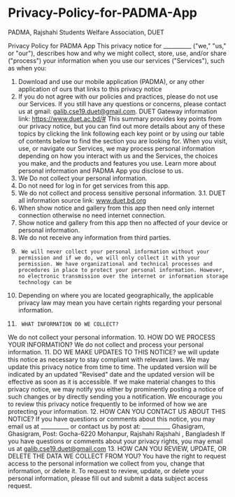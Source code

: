 # Privacy-Policy-for-PADMA-App
PADMA, Rajshahi Students Welfare Association, DUET

Privacy Policy for PADMA App 
This privacy notice for __________ ("we," "us," or "our"), describes how and why we might collect, store, use, and/or share ("process") your information when you use our services ("Services"), such as when you: 
1.	Download and use our mobile application (PADMA), or any other application of ours that links to this privacy notice 
2.	If you do not agree with our policies and practices, please do not use our Services. If you still have any questions or concerns, please contact us at 
gmail: galib.cse19.duet@gmail.com. 
DUET Gateway information link: https://www.duet.ac.bd/#
This summary provides key points from our privacy notice, but you can find out more details about any of these topics by clicking the link following each key point or by using our table of contents below to find the section you are looking for. 
When you visit, use, or navigate our Services, we may process personal information depending on how you interact with us and the Services, the choices you make, and the products and features you use. 
Learn more about personal information and PADMA App you disclose to us. 
1.	We Do not collect your personal information.
2.	Do not need for log in for get services from this app.	
3.	We do not collect and process sensitive personal information. 
3.1. DUET all information source link: www.duet.bd.org
4.	When show notice and gallery from this app then need only internet connection otherwise no need internet connection. 
5.	Show notice and gallery from this app then no affected of your device or personal information. 
6.	 We do not receive any information from third parties. 
7.		We will never collect your personal information without your permission and if we do, we will only collect it with your permission. We have organizational and technical processes and procedures in place to protect your personal information. However, no electronic transmission over the internet or information storage technology can be 	 
8.	Depending on where you are located geographically, the applicable privacy law may mean you have certain rights regarding your personal information. 
9.		WHAT INFORMATION DO WE COLLECT? 
We do not collect your personal information. 
10.		HOW DO WE PROCESS YOUR INFORMATION? 
We do not collect and process your personal information. 
11.	DO WE MAKE UPDATES TO THIS NOTICE? 
we will update this notice as necessary to stay compliant with relevant laws. We may update this privacy notice from time to time. The updated version will be indicated by an updated "Revised" date and the updated version will be effective as soon as it is accessible. If we make material changes to this privacy notice, we may notify you either by prominently posting a notice of such changes or by directly sending you a notification. We encourage you to review this privacy notice frequently to be informed of how we are protecting your information. 
12.	HOW CAN YOU CONTACT US ABOUT THIS NOTICE? 
If you have questions or comments about this notice, you may email us at __________ or contact us by post at: __________ 
Ghasigram, Ghasigram, 
Post: Gocha-6220  Mohanpur, Rajshahi Rajshahi , Bangladesh 
If you have questions or comments about your privacy rights, you may email us at galib.cse19.duet@gmail.com
13.	HOW CAN YOU REVIEW, UPDATE, OR DELETE THE DATA WE COLLECT FROM YOU? 
You have the right to request access to the personal information we collect from you, change that information, or delete it. To request to review, update, or delete your personal information, please fill out and submit a data subject access request.

